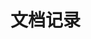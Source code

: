 # 文档记录

<!--
### 实践

编程中总结的经验，架构、API、业务等等

### 读书笔记

读书过程中做的摘要，思考，总结

### 文档

学习技术的过程中，做的笔记，遇到及解决的问题

## TODO

### 实践

- [ ] 开放图谱协议（The Open Graph protocol） <Badge text="pending" type="info"/>
- [ ] 服务端渲染 <Badge text="pending" type="info"/>
- [ ] 多媒体流 <Badge text="pending" type="info"/>
- [ ] http 缓存 <Badge text="pending" type="info"/>
- [ ] sass 主题切换 <Badge text="pending" type="info"/>
- [ ] 元框架 Nuxt <Badge text="pending" type="info"/>
- [ ] @vueuse/motion + @vueuse/gesture <Badge text="pending" type="info"/>
- [ ] @vueuse/core <Badge text="pending" type="info"/>

### 读书笔记

- [ ] 图解 HTTP <Badge text="delay" type="danger"/>
- [ ] 《clean code 代码整洁之道》 <Badge text="delay" type="danger"/>
- [ ] 《clean architecture 架构整洁之道》 <Badge text="doing" type="tip"/>

### 文档

- [ ] clean code 整洁代码实践 <Badge text="doing" type="tip"/>
- [ ] 代码规范 <Badge text="pending" type="info"/>

- [ ] 代码整洁之道——如何写出高质量的代码 <Badge text="pending" type="info"/>
- [ ] 编程实践——函数式编程的魅力
- [ ] 项目搭建及依赖库、编辑器插件的推荐 -->
